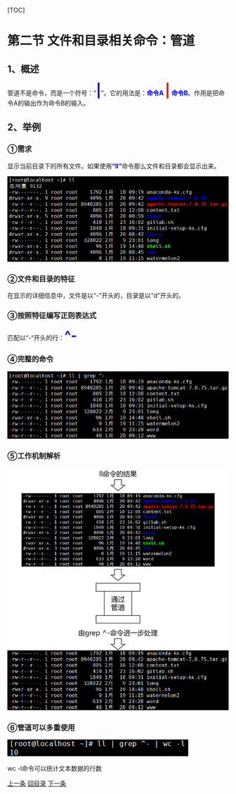 [TOC]

# 第二节 文件和目录相关命令：管道

## 1、概述

管道不是命令，而是一个符号：“<span style="color:blue;font-weight:bold;font-size:30px;">|</span>”。它的用法是：<span style="color:blue;font-weight:bold;">命令A <span style="color:red;font-size:30px;">|</span> 命令B</span>。作用是把命令A的输出作为命令B的输入。



## 2、举例

### ①需求

显示当前目录下的所有文件。如果使用<span style="color:blue;font-weight:bold;">“ll”</span>命令那么文件和目录都会显示出来。

![images](images/img052.png)



### ②文件和目录的特征

在显示的详细信息中，文件是以“-”开头的，目录是以“d”开头的。



### ③按照特征编写正则表达式

匹配以“-“开头的行：<span style="color:blue;font-weight:bold;font-size:30px;">^-</span>



### ④完整的命令

![images](images/img053.png)



### ⑤工作机制解析

![images](images/img054.png)



### ⑥管道可以多重使用

![images](images/img055.png)

wc -l命令可以统计文本数据的行数



[上一条](verse02-16-grep.html) [回目录](verse02-00-index.html) [下一条](verse02-18-tar.html)